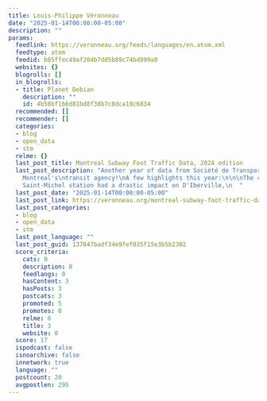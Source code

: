 ```yaml
---
title: Louis-Philippe Véronneau
date: "2025-01-14T00:00:00-05:00"
description: ""
params:
  feedlink: https://veronneau.org/feeds/languages/en.atom.xml
  feedtype: atom
  feedid: b85ffec49af204b7dd5b89c74bd899a0
  websites: {}
  blogrolls: []
  in_blogrolls:
  - title: Planet Debian
    description: ""
    id: 4b58bf166d81bd8f38b7c8dca18c6834
  recommended: []
  recommender: []
  categories:
  - blog
  - open_data
  - stm
  relme: {}
  last_post_title: Montreal Subway Foot Traffic Data, 2024 edition
  last_post_description: "Another year of data from Société de Transport de Montréal,
    Montreal's\ntransit agency!\nA few highlights this year:\n\n\nThe closure of the
    Saint-Michel station had a drastic impact on D'Iberville,\n  "
  last_post_date: "2025-01-14T00:00:00-05:00"
  last_post_link: https://veronneau.org/montreal-subway-foot-traffic-data-2024-edition.html
  last_post_categories:
  - blog
  - open_data
  - stm
  last_post_language: ""
  last_post_guid: 137847badf34e9fef035f15e3b5b2302
  score_criteria:
    cats: 0
    description: 0
    feedlangs: 0
    hasContent: 3
    hasPosts: 3
    postcats: 3
    promoted: 5
    promotes: 0
    relme: 0
    title: 3
    website: 0
  score: 17
  ispodcast: false
  isnoarchive: false
  innetwork: true
  language: ""
  postcount: 20
  avgpostlen: 295
---
```

